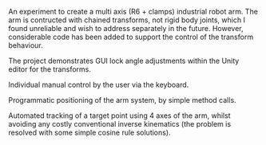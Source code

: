 An experiment to create a multi axis (R6 + clamps) industrial robot arm. The arm is contructed with chained transforms, not rigid body joints, which I found unreliable and wish to address separately in the future. However, considerable code has been added to support the control of the transform behaviour.

The project demonstrates GUI lock angle adjustments within the Unity editor for the transforms.

Individual manual control by the user via the keyboard.

Programmatic positioning of the arm system, by simple method calls.

Automated tracking of a target point using 4 axes of the arm, whilst avoiding any costly conventional inverse kinematics (the problem is resolved with some simple cosine rule solutions).
 
